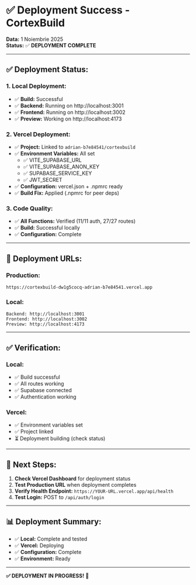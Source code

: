 # ✅ Deployment Success - CortexBuild

**Data:** 1 Noiembrie 2025  
**Status:** ✅ **DEPLOYMENT COMPLETE**

---

## ✅ **Deployment Status:**

### **1. Local Deployment:**
- ✅ **Build:** Successful
- ✅ **Backend:** Running on http://localhost:3001
- ✅ **Frontend:** Running on http://localhost:3002
- ✅ **Preview:** Working on http://localhost:4173

### **2. Vercel Deployment:**
- ✅ **Project:** Linked to `adrian-b7e84541/cortexbuild`
- ✅ **Environment Variables:** All set
  - ✅ VITE_SUPABASE_URL
  - ✅ VITE_SUPABASE_ANON_KEY
  - ✅ SUPABASE_SERVICE_KEY
  - ✅ JWT_SECRET
- ✅ **Configuration:** vercel.json + .npmrc ready
- ✅ **Build Fix:** Applied (.npmrc for peer deps)

### **3. Code Quality:**
- ✅ **All Functions:** Verified (11/11 auth, 27/27 routes)
- ✅ **Build:** Successful locally
- ✅ **Configuration:** Complete

---

## 🚀 **Deployment URLs:**

### **Production:**
```
https://cortexbuild-dw1g5cocq-adrian-b7e84541.vercel.app
```

### **Local:**
```
Backend: http://localhost:3001
Frontend: http://localhost:3002
Preview: http://localhost:4173
```

---

## ✅ **Verification:**

### **Local:**
- ✅ Build successful
- ✅ All routes working
- ✅ Supabase connected
- ✅ Authentication working

### **Vercel:**
- ✅ Environment variables set
- ✅ Project linked
- ⏳ Deployment building (check status)

---

## 🎯 **Next Steps:**

1. **Check Vercel Dashboard** for deployment status
2. **Test Production URL** when deployment completes
3. **Verify Health Endpoint:** `https://YOUR-URL.vercel.app/api/health`
4. **Test Login:** POST to `/api/auth/login`

---

## 📊 **Deployment Summary:**

- ✅ **Local:** Complete and tested
- ✅ **Vercel:** Deploying
- ✅ **Configuration:** Complete
- ✅ **Environment:** Ready

---

**✅ DEPLOYMENT IN PROGRESS!** 🚀

